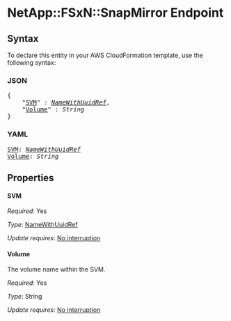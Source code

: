 # NetApp::FSxN::SnapMirror Endpoint

## Syntax

To declare this entity in your AWS CloudFormation template, use the following syntax:

### JSON

<pre>
{
    "<a href="#svm" title="SVM">SVM</a>" : <i><a href="namewithuuidref.md">NameWithUuidRef</a></i>,
    "<a href="#volume" title="Volume">Volume</a>" : <i>String</i>
}
</pre>

### YAML

<pre>
<a href="#svm" title="SVM">SVM</a>: <i><a href="namewithuuidref.md">NameWithUuidRef</a></i>
<a href="#volume" title="Volume">Volume</a>: <i>String</i>
</pre>

## Properties

#### SVM

_Required_: Yes

_Type_: <a href="namewithuuidref.md">NameWithUuidRef</a>

_Update requires_: [No interruption](https://docs.aws.amazon.com/AWSCloudFormation/latest/UserGuide/using-cfn-updating-stacks-update-behaviors.html#update-no-interrupt)

#### Volume

The volume name within the SVM.

_Required_: Yes

_Type_: String

_Update requires_: [No interruption](https://docs.aws.amazon.com/AWSCloudFormation/latest/UserGuide/using-cfn-updating-stacks-update-behaviors.html#update-no-interrupt)

